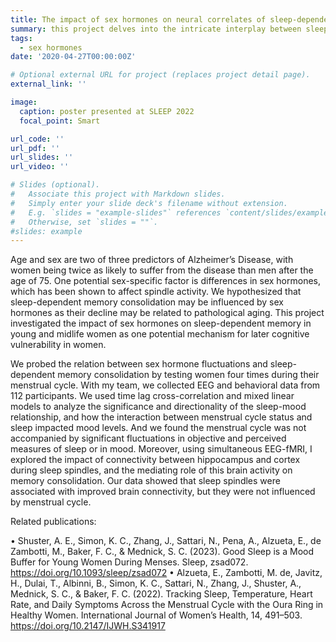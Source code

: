 ```yaml
---
title: The impact of sex hormones on neural correlates of sleep-dependent memory
summary: this project delves into the intricate interplay between sleep, memory consolidation, and sex hormones
tags:
  - sex hormones
date: '2020-04-27T00:00:00Z'

# Optional external URL for project (replaces project detail page).
external_link: ''

image:
  caption: poster presented at SLEEP 2022
  focal_point: Smart

url_code: ''
url_pdf: ''
url_slides: ''
url_video: ''

# Slides (optional).
#   Associate this project with Markdown slides.
#   Simply enter your slide deck's filename without extension.
#   E.g. `slides = "example-slides"` references `content/slides/example-slides.md`.
#   Otherwise, set `slides = ""`.
#slides: example
---
```


Age and sex are two of three predictors of Alzheimer’s Disease, with women being twice as likely to suffer from the disease than men after the age of 75. One potential sex-specific factor is differences in sex hormones, which has been shown to affect spindle activity. We hypothesized that sleep-dependent memory consolidation may be influenced by sex hormones as their decline may be related to pathological aging. This project investigated the impact of sex hormones on sleep-dependent memory in young and midlife women as one potential mechanism for later cognitive vulnerability in women. 

We probed the relation between sex hormone fluctuations and sleep-dependent memory consolidation by testing women four times during their menstrual cycle. With my team, we collected EEG and behavioral data from 112 participants. We used time lag cross-correlation and mixed linear models to analyze the significance and directionality of the sleep-mood relationship, and how the interaction between menstrual cycle status and sleep impacted mood levels. And we found the menstrual cycle was not accompanied by significant fluctuations in objective and perceived measures of sleep or in mood. Moreover, using simultaneous EEG-fMRI, I explored the impact of connectivity between hippocampus and cortex during sleep spindles, and the mediating role of this brain activity on memory consolidation. Our data showed that sleep spindles were associated with improved brain connectivity, but they were not influenced by menstrual cycle.

Related publications: 

•	Shuster, A. E., Simon, K. C., Zhang, J., Sattari, N., Pena, A., Alzueta, E., de Zambotti, M., Baker, F. C., & Mednick, S. C. (2023). Good Sleep is a Mood Buffer for Young Women During Menses. Sleep, zsad072. https://doi.org/10.1093/sleep/zsad072 
•	Alzueta, E., Zambotti, M. de, Javitz, H., Dulai, T., Albinni, B., Simon, K. C., Sattari, N., Zhang, J., Shuster, A., Mednick, S. C., & Baker, F. C. (2022). Tracking Sleep, Temperature, Heart Rate, and Daily Symptoms Across the Menstrual Cycle with the Oura Ring in Healthy Women. International Journal of Women’s Health, 14, 491–503. https://doi.org/10.2147/IJWH.S341917

